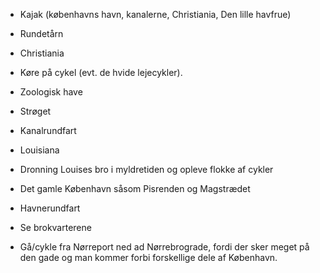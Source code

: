 - Kajak (københavns havn, kanalerne, Christiania, Den lille havfrue)
- Rundetårn
- Christiania
- Køre på cykel (evt. de hvide lejecykler).
- Zoologisk have
- Strøget
- Kanalrundfart

- Louisiana
- Dronning Louises bro i myldretiden og opleve flokke af cykler
- Det gamle København såsom Pisrenden og Magstrædet
- Havnerundfart
- Se brokvarterene
- Gå/cykle fra Nørreport ned ad Nørrebrograde, fordi der sker meget på den gade og man kommer forbi forskellige dele af København.